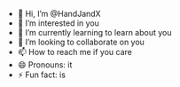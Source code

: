 - 👋 Hi, I’m @HandJandX
- 👀 I’m interested in you
- 🌱 I’m currently learning to learn about you
- 💞️ I’m looking to collaborate on you
- 📫 How to reach me if you care
- 😄 Pronouns: it
- ⚡ Fun fact: is

<!---
HandJandX/HandJandX is a ✨ special ✨ repository because its `README.md` (this file) appears on your GitHub profile.
You can click the Preview link to take a look at your changes.
--->
